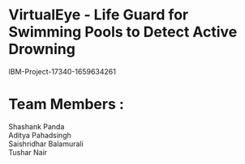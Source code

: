 # VirtualEye - Life Guard for Swimming Pools to Detect Active Drowning
IBM-Project-17340-1659634261

# Team Members : 
Shashank Panda
<br> Aditya Pahadsingh
<br> Saishridhar Balamurali
<br> Tushar Nair
